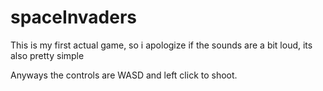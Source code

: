 # spaceInvaders

This is my first actual game, so i apologize if the sounds are a bit loud, its also pretty simple

Anyways the controls are WASD and left click to shoot.

